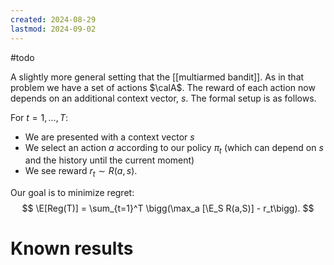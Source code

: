 ```yaml
---
created: 2024-08-29
lastmod: 2024-09-02
---
```


#todo 

A slightly more general setting that the [[multiarmed bandit]]. As in that problem we have a set of actions $\calA$. The reward of each action now depends on an additional context vector, $s$. The formal setup is as follows. 

For $t=1,\dots,T$: 
- We are presented with a context vector $s$ 
- We select an action $a$ according to our policy $\pi_t$ (which can depend on $s$ and the history until the current moment)
- We see reward $r_t\sim R(a,s)$. 

Our goal is to minimize regret: 
$$
\E[Reg(T)] = \sum_{t=1}^T \bigg(\max_a [\E_S R(a,S)] - r_t\bigg).
$$
# Known results 